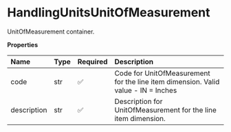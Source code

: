 # HandlingUnitsUnitOfMeasurement

UnitOfMeasurement container.

**Properties**

| Name        | Type | Required | Description                                                                       |
| :---------- | :--- | :------- | :-------------------------------------------------------------------------------- |
| code        | str  | ✅       | Code for UnitOfMeasurement for the line item dimension. Valid value - IN = Inches |
| description | str  | ✅       | Description for UnitOfMeasurement for the line item dimension.                    |

<!-- This file was generated by liblab | https://liblab.com/ -->

